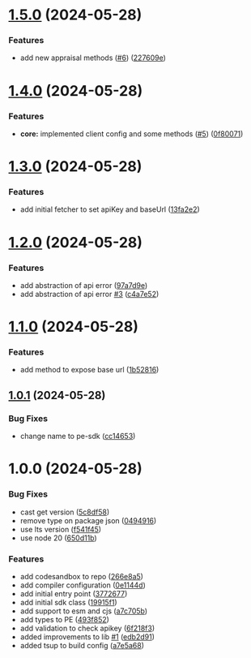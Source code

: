 # [1.5.0](https://github.com/dd3tech/pe-sdk/compare/v1.4.0...v1.5.0) (2024-05-28)


### Features

* add new appraisal methods ([#6](https://github.com/dd3tech/pe-sdk/issues/6)) ([227609e](https://github.com/dd3tech/pe-sdk/commit/227609ef083fb68b963c2aff1f82781ed1cc33be))

# [1.4.0](https://github.com/dd3tech/pe-sdk/compare/v1.3.0...v1.4.0) (2024-05-28)


### Features

* **core:** implemented client config and some methods ([#5](https://github.com/dd3tech/pe-sdk/issues/5)) ([0f80071](https://github.com/dd3tech/pe-sdk/commit/0f8007133b8f275cd38fd4ad5b54d75cf412fd4c))

# [1.3.0](https://github.com/dd3tech/pe-sdk/compare/v1.2.0...v1.3.0) (2024-05-28)


### Features

* add initial fetcher to set apiKey and baseUrl ([13fa2e2](https://github.com/dd3tech/pe-sdk/commit/13fa2e254ce42e2071ab971cfff74677b3873e5e))

# [1.2.0](https://github.com/dd3tech/pe-sdk/compare/v1.1.0...v1.2.0) (2024-05-28)


### Features

* add abstraction of api error ([97a7d9e](https://github.com/dd3tech/pe-sdk/commit/97a7d9e71e927a1e5aa379b190ae2abcaa6429da))
* add abstraction of api error [#3](https://github.com/dd3tech/pe-sdk/issues/3) ([c4a7e52](https://github.com/dd3tech/pe-sdk/commit/c4a7e52bb78a3fbfa06f9ef41488a6f5d8ff2809))

# [1.1.0](https://github.com/dd3tech/pe-sdk/compare/v1.0.1...v1.1.0) (2024-05-28)


### Features

* add method to expose base url ([1b52816](https://github.com/dd3tech/pe-sdk/commit/1b5281665e9522609cfe9bf2018c70827aaff58a))

## [1.0.1](https://github.com/dd3tech/pe-sdk/compare/v1.0.0...v1.0.1) (2024-05-28)


### Bug Fixes

* change name to pe-sdk ([cc14653](https://github.com/dd3tech/pe-sdk/commit/cc1465327f0eec16a0c8739b5732eaf8c6c6c190))

# 1.0.0 (2024-05-28)


### Bug Fixes

* cast get version ([5c8df58](https://github.com/dd3tech/pe-sdk/commit/5c8df58b06d441d9f8123bfd80b9182ffc6e9bbb))
* remove type on package json ([0494916](https://github.com/dd3tech/pe-sdk/commit/04949160b4d676e25e5e390ead43eda15b2756c2))
* use lts version ([f541f45](https://github.com/dd3tech/pe-sdk/commit/f541f45f07098ecf0351655b18fe223d5f5089e3))
* use node 20 ([650d11b](https://github.com/dd3tech/pe-sdk/commit/650d11bd575bb48c32e007285eba7c7b4b4db615))


### Features

* add codesandbox to repo ([266e8a5](https://github.com/dd3tech/pe-sdk/commit/266e8a5f3524fd254320849a2429e2b6df22291b))
* add compiler configuration ([0e1144d](https://github.com/dd3tech/pe-sdk/commit/0e1144d09b4cf117a6915981881f077476ed0871))
* add initial entry point ([3772677](https://github.com/dd3tech/pe-sdk/commit/37726774a2898f0cca75ec940b027780b24abad9))
* add initial sdk class ([19915f1](https://github.com/dd3tech/pe-sdk/commit/19915f16f122e3aeb21f9332d36858992e05f350))
* add support to esm and cjs ([a7c705b](https://github.com/dd3tech/pe-sdk/commit/a7c705bb01abcd8a47ae96b93bfefaf29889867a))
* add types to PE ([493f852](https://github.com/dd3tech/pe-sdk/commit/493f8524c9e7ef7a37066c76e9177d658a1f4c8e))
* add validation to check apikey ([6f218f3](https://github.com/dd3tech/pe-sdk/commit/6f218f3c6818a4ac042781336f1897a13734351e))
* added improvements to lib  [#1](https://github.com/dd3tech/pe-sdk/issues/1)  ([edb2d91](https://github.com/dd3tech/pe-sdk/commit/edb2d912593ba1ddffe55337099be7e01bc77b06))
* added tsup to build config ([a7e5a68](https://github.com/dd3tech/pe-sdk/commit/a7e5a68ad776222b6ef4aa215efd89e18ddba47a))
